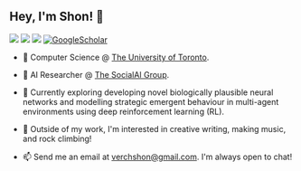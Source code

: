 ## Hey, I'm Shon! 👋

<a href="./assets/ShonVerch_CV.pdf"><img src="https://img.shields.io/badge/Résumé-red?logo=adobeacrobatreader"></a>
<a href="https://www.linkedin.com/in/shon-verch/"><img src="https://img.shields.io/badge/LinkedIn-blue?logo=linkedin"></a>
<a href="mailto:verchshon@gmail.com"><img src="https://img.shields.io/badge/Email-red?logo=gmail&logoColor=white"></a>
<a href='https://scholar.google.ca/citations?view_op=list_works&hl=en&hl=en&user=LG2_LtQAAAAJ#' target="_blank"><img alt='GoogleScholar' src='https://img.shields.io/badge/Scholar-100000?style=flat&logo=GoogleScholar&logoColor=white&&color=0181FF'></a>

- 📖 Computer Science @ [The University of Toronto](https://www.utoronto.ca/).
  
- 🔭 AI Researcher @ [The SocialAI Group](https://social-ai.ca/).
  
- 🌱 Currently exploring developing novel biologically plausible neural networks and modelling strategic emergent behaviour in multi-agent environments using deep reinforcement learning (RL).

- 🧩 Outside of my work, I'm interested in creative writing, making music, and rock climbing!
  
- 📫 Send me an email at [verchshon@gmail.com](mailto:verchshon@gmail.com). I'm always open to chat!
  
<!--
**galacticglum/galacticglum** is a ✨ _special_ ✨ repository because its `README.md` (this file) appears on your GitHub profile.

Here are some ideas to get you started:

- 🔭 I’m currently working on ...
- 🌱 I’m currently learning ...
- 👯 I’m looking to collaborate on ...
- 🤔 I’m looking for help with ...
- 💬 Ask me about ...
- 📫 How to reach me: ...
- 😄 Pronouns: ...
- ⚡ Fun fact: ...
-->
